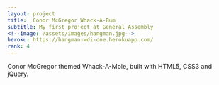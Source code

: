 ```yaml
---
layout: project
title:  Conor McGregor Whack-A-Bum
subtitle: My first project at General Assembly
<!--image: /assets/images/hangman.jpg-->
heroku: https://hangman-wdi-one.herokuapp.com/
rank: 4
---
```

Conor McGregor themed Whack-A-Mole, built with HTML5, CSS3 and jQuery.